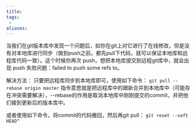 ```yaml
---
title: 
tags:
 - 
aliases: 
---
```


当我们在git版本库中发现一个问题后，如你在git上对它进行了在线修改，但是没有对本地库进行同步（做到push之前，都先pull下代码，就可以保证本地库和远程库代码一致）。这个时候你再次 push，想把本地库提交到远程git库中，就会出现 push 失败问题：failed to push some refs to。

解决方法：
只要把远程库同步到本地库即可，使用如下命令：
`git pull --rebase origin master`
指令意思就是把远程库中的跟新合并到本地库中（可能存在冲突需要解决），--rebase的作用是取消本地库中刚刚提交的commit，并把他们接到更新后的版本库中。
 
或者使用如下命令，将commit的代码撤回，然后再git pull：
`git reset --soft HEAD^`

